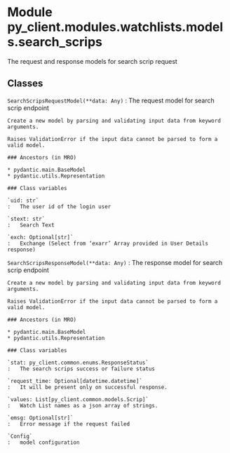 Module py_client.modules.watchlists.models.search_scrips
========================================================
The request and response models for search scrip request

Classes
-------

`SearchScripsRequestModel(**data: Any)`
:   The request model for search scrip endpoint
    
    Create a new model by parsing and validating input data from keyword arguments.
    
    Raises ValidationError if the input data cannot be parsed to form a valid model.

    ### Ancestors (in MRO)

    * pydantic.main.BaseModel
    * pydantic.utils.Representation

    ### Class variables

    `uid: str`
    :   The user id of the login user

    `stext: str`
    :   Search Text

    `exch: Optional[str]`
    :   Exchange (Select from ‘exarr’ Array provided in User Details response)

`SearchScripsResponseModel(**data: Any)`
:   The response model for search scrip endpoint
    
    Create a new model by parsing and validating input data from keyword arguments.
    
    Raises ValidationError if the input data cannot be parsed to form a valid model.

    ### Ancestors (in MRO)

    * pydantic.main.BaseModel
    * pydantic.utils.Representation

    ### Class variables

    `stat: py_client.common.enums.ResponseStatus`
    :   The search scrips success or failure status

    `request_time: Optional[datetime.datetime]`
    :   It will be present only on successful response.

    `values: List[py_client.common.models.Scrip]`
    :   Watch List names as a json array of strings.

    `emsg: Optional[str]`
    :   Error message if the request failed

    `Config`
    :   model configuration